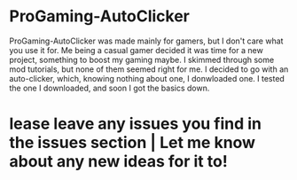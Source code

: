 # ProGaming-AutoClicker
ProGaming-AutoClicker was made mainly for gamers, but I don't care what you use it for.
Me being a casual gamer decided it was time for a new project, something to boost my gaming maybe. I skimmed through some mod tutorials, but none of them seemed right for me.
I decided to go with an auto-clicker, which, knowing nothing about one, I donwloaded one. I tested the one I downloaded, and soon I got the basics down.

# lease leave any issues you find in the issues section | Let me know about any new ideas for it to!
